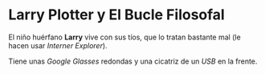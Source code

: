 # Larry Plotter y El Bucle Filosofal

El niño huérfano **Larry** vive con sus tíos, que lo tratan bastante mal (le hacen usar *Interner Explorer*).

Tiene unas *Google Glasses* redondas y una cicatriz de un *USB* en la frente.
